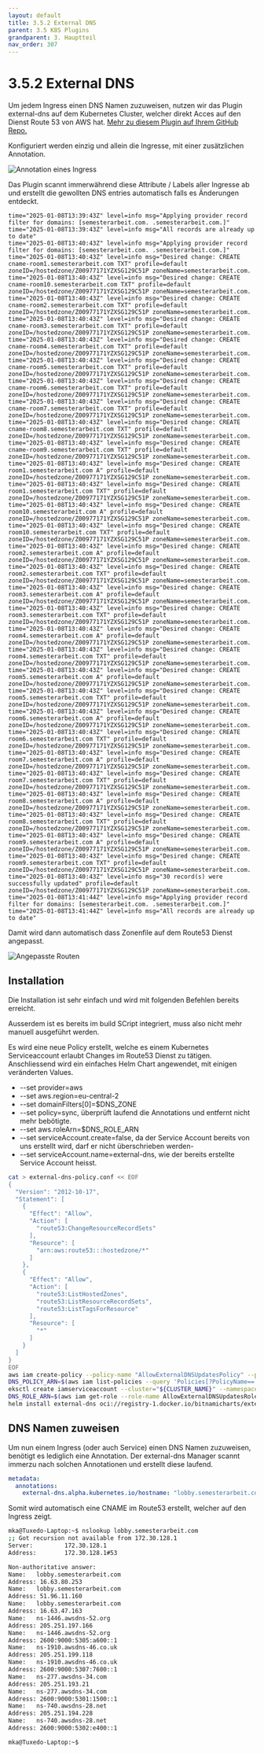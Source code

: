 ```yaml
---
layout: default
title: 3.5.2 External DNS
parent: 3.5 K8S Plugins
grandparent: 3. Hauptteil
nav_order: 307
---
```


# 3.5.2 External DNS

Um jedem Ingress einen DNS Namen zuzuweisen, nutzen wir das Plugin external-dns auf dem Kubernetes Cluster, welcher direkt Acces auf den Dienst Route 53 von AWS hat. [Mehr zu diesem Plugin auf Ihrem GitHub Repo.](https://github.com/kubernetes-sigs/external-dns)

Konfiguriert werden einzig und allein die Ingresse, mit einer zusätzlichen Annotation.

![Annotation eines Ingress](../ressources/images/external-dns/annotation.PNG)

Das Plugin scannt immerwährend diese Attribute / Labels aller Ingresse ab und erstellt die gewollten DNS entries automatisch falls es Änderungen entdeckt.

```log
time="2025-01-08T13:39:43Z" level=info msg="Applying provider record filter for domains: [semesterarbeit.com. .semesterarbeit.com.]"
time="2025-01-08T13:39:43Z" level=info msg="All records are already up to date"
time="2025-01-08T13:40:43Z" level=info msg="Applying provider record filter for domains: [semesterarbeit.com. .semesterarbeit.com.]"
time="2025-01-08T13:40:43Z" level=info msg="Desired change: CREATE cname-room1.semesterarbeit.com TXT" profile=default zoneID=/hostedzone/Z00977171YZXSG129C51P zoneName=semesterarbeit.com.
time="2025-01-08T13:40:43Z" level=info msg="Desired change: CREATE cname-room10.semesterarbeit.com TXT" profile=default zoneID=/hostedzone/Z00977171YZXSG129C51P zoneName=semesterarbeit.com.
time="2025-01-08T13:40:43Z" level=info msg="Desired change: CREATE cname-room2.semesterarbeit.com TXT" profile=default zoneID=/hostedzone/Z00977171YZXSG129C51P zoneName=semesterarbeit.com.
time="2025-01-08T13:40:43Z" level=info msg="Desired change: CREATE cname-room3.semesterarbeit.com TXT" profile=default zoneID=/hostedzone/Z00977171YZXSG129C51P zoneName=semesterarbeit.com.
time="2025-01-08T13:40:43Z" level=info msg="Desired change: CREATE cname-room4.semesterarbeit.com TXT" profile=default zoneID=/hostedzone/Z00977171YZXSG129C51P zoneName=semesterarbeit.com.
time="2025-01-08T13:40:43Z" level=info msg="Desired change: CREATE cname-room5.semesterarbeit.com TXT" profile=default zoneID=/hostedzone/Z00977171YZXSG129C51P zoneName=semesterarbeit.com.
time="2025-01-08T13:40:43Z" level=info msg="Desired change: CREATE cname-room6.semesterarbeit.com TXT" profile=default zoneID=/hostedzone/Z00977171YZXSG129C51P zoneName=semesterarbeit.com.
time="2025-01-08T13:40:43Z" level=info msg="Desired change: CREATE cname-room7.semesterarbeit.com TXT" profile=default zoneID=/hostedzone/Z00977171YZXSG129C51P zoneName=semesterarbeit.com.
time="2025-01-08T13:40:43Z" level=info msg="Desired change: CREATE cname-room8.semesterarbeit.com TXT" profile=default zoneID=/hostedzone/Z00977171YZXSG129C51P zoneName=semesterarbeit.com.
time="2025-01-08T13:40:43Z" level=info msg="Desired change: CREATE cname-room9.semesterarbeit.com TXT" profile=default zoneID=/hostedzone/Z00977171YZXSG129C51P zoneName=semesterarbeit.com.
time="2025-01-08T13:40:43Z" level=info msg="Desired change: CREATE room1.semesterarbeit.com A" profile=default zoneID=/hostedzone/Z00977171YZXSG129C51P zoneName=semesterarbeit.com.
time="2025-01-08T13:40:43Z" level=info msg="Desired change: CREATE room1.semesterarbeit.com TXT" profile=default zoneID=/hostedzone/Z00977171YZXSG129C51P zoneName=semesterarbeit.com.
time="2025-01-08T13:40:43Z" level=info msg="Desired change: CREATE room10.semesterarbeit.com A" profile=default zoneID=/hostedzone/Z00977171YZXSG129C51P zoneName=semesterarbeit.com.
time="2025-01-08T13:40:43Z" level=info msg="Desired change: CREATE room10.semesterarbeit.com TXT" profile=default zoneID=/hostedzone/Z00977171YZXSG129C51P zoneName=semesterarbeit.com.
time="2025-01-08T13:40:43Z" level=info msg="Desired change: CREATE room2.semesterarbeit.com A" profile=default zoneID=/hostedzone/Z00977171YZXSG129C51P zoneName=semesterarbeit.com.
time="2025-01-08T13:40:43Z" level=info msg="Desired change: CREATE room2.semesterarbeit.com TXT" profile=default zoneID=/hostedzone/Z00977171YZXSG129C51P zoneName=semesterarbeit.com.
time="2025-01-08T13:40:43Z" level=info msg="Desired change: CREATE room3.semesterarbeit.com A" profile=default zoneID=/hostedzone/Z00977171YZXSG129C51P zoneName=semesterarbeit.com.
time="2025-01-08T13:40:43Z" level=info msg="Desired change: CREATE room3.semesterarbeit.com TXT" profile=default zoneID=/hostedzone/Z00977171YZXSG129C51P zoneName=semesterarbeit.com.
time="2025-01-08T13:40:43Z" level=info msg="Desired change: CREATE room4.semesterarbeit.com A" profile=default zoneID=/hostedzone/Z00977171YZXSG129C51P zoneName=semesterarbeit.com.
time="2025-01-08T13:40:43Z" level=info msg="Desired change: CREATE room4.semesterarbeit.com TXT" profile=default zoneID=/hostedzone/Z00977171YZXSG129C51P zoneName=semesterarbeit.com.
time="2025-01-08T13:40:43Z" level=info msg="Desired change: CREATE room5.semesterarbeit.com A" profile=default zoneID=/hostedzone/Z00977171YZXSG129C51P zoneName=semesterarbeit.com.
time="2025-01-08T13:40:43Z" level=info msg="Desired change: CREATE room5.semesterarbeit.com TXT" profile=default zoneID=/hostedzone/Z00977171YZXSG129C51P zoneName=semesterarbeit.com.
time="2025-01-08T13:40:43Z" level=info msg="Desired change: CREATE room6.semesterarbeit.com A" profile=default zoneID=/hostedzone/Z00977171YZXSG129C51P zoneName=semesterarbeit.com.
time="2025-01-08T13:40:43Z" level=info msg="Desired change: CREATE room6.semesterarbeit.com TXT" profile=default zoneID=/hostedzone/Z00977171YZXSG129C51P zoneName=semesterarbeit.com.
time="2025-01-08T13:40:43Z" level=info msg="Desired change: CREATE room7.semesterarbeit.com A" profile=default zoneID=/hostedzone/Z00977171YZXSG129C51P zoneName=semesterarbeit.com.
time="2025-01-08T13:40:43Z" level=info msg="Desired change: CREATE room7.semesterarbeit.com TXT" profile=default zoneID=/hostedzone/Z00977171YZXSG129C51P zoneName=semesterarbeit.com.
time="2025-01-08T13:40:43Z" level=info msg="Desired change: CREATE room8.semesterarbeit.com A" profile=default zoneID=/hostedzone/Z00977171YZXSG129C51P zoneName=semesterarbeit.com.
time="2025-01-08T13:40:43Z" level=info msg="Desired change: CREATE room8.semesterarbeit.com TXT" profile=default zoneID=/hostedzone/Z00977171YZXSG129C51P zoneName=semesterarbeit.com.
time="2025-01-08T13:40:43Z" level=info msg="Desired change: CREATE room9.semesterarbeit.com A" profile=default zoneID=/hostedzone/Z00977171YZXSG129C51P zoneName=semesterarbeit.com.
time="2025-01-08T13:40:43Z" level=info msg="Desired change: CREATE room9.semesterarbeit.com TXT" profile=default zoneID=/hostedzone/Z00977171YZXSG129C51P zoneName=semesterarbeit.com.
time="2025-01-08T13:40:43Z" level=info msg="30 record(s) were successfully updated" profile=default zoneID=/hostedzone/Z00977171YZXSG129C51P zoneName=semesterarbeit.com.
time="2025-01-08T13:41:44Z" level=info msg="Applying provider record filter for domains: [semesterarbeit.com. .semesterarbeit.com.]"
time="2025-01-08T13:41:44Z" level=info msg="All records are already up to date"
```

Damit wird dann automatisch dass Zonenfile auf dem Route53 Dienst angepasst.

![Angepasste Routen](../ressources/images/external-dns/dns-entries.PNG)

## Installation

Die Installation ist sehr einfach und wird mit folgenden Befehlen bereits erreicht.

Ausserdem ist es bereits im build SCript integriert, muss also nicht mehr manuell ausgeführt werden.

Es wird eine neue Policy erstellt, welche es einem Kubernetes Serviceaccount erlaubt Changes im Route53 Dienst zu tätigen.
Anschliessend wird ein einfaches Helm Chart angewendet, mit einigen veränderten Values.

* --set provider=aws
* --set aws.region=eu-central-2
* --set domainFilters[0]=$DNS_ZONE
* --set policy=sync, überprüft laufend die Annotations und entfernt nicht mehr bebötigte.
* --set aws.roleArn=$DNS_ROLE_ARN
* --set serviceAccount.create=false, da der Service Account bereits von uns erstellt wird, darf er nicht überschrieben werden-
* --set serviceAccount.name=external-dns, wie der bereits erstellte Service Account heisst.

```bash
cat > external-dns-policy.conf << EOF
{
  "Version": "2012-10-17",
  "Statement": [
    {
      "Effect": "Allow",
      "Action": [
        "route53:ChangeResourceRecordSets"
      ],
      "Resource": [
        "arn:aws:route53:::hostedzone/*"
      ]
    },
    {
      "Effect": "Allow",
      "Action": [
        "route53:ListHostedZones",
        "route53:ListResourceRecordSets",
        "route53:ListTagsForResource"
      ],
      "Resource": [
        "*"
      ]
    }
  ]
}
EOF
aws iam create-policy --policy-name "AllowExternalDNSUpdatesPolicy" --policy-document file://external-dns-policy.conf --no-cli-pager
DNS_POLICY_ARN=$(aws iam list-policies --query 'Policies[?PolicyName==`AllowExternalDNSUpdatesPolicy`].Arn' --output text)
eksctl create iamserviceaccount --cluster="${CLUSTER_NAME}" --namespace=default --name=external-dns --role-name=AllowExternalDNSUpdatesRole --attach-policy-arn=$DNS_POLICY_ARN --approve --override-existing-serviceaccounts
DNS_ROLE_ARN=$(aws iam get-role --role-name AllowExternalDNSUpdatesRole --query 'Role.[Arn]' --output text)
helm install external-dns oci://registry-1.docker.io/bitnamicharts/external-dns --set provider=aws --set aws.region=eu-central-2 --set domainFilters[0]=$DNS_ZONE --set policy=sync --set aws.roleArn=$DNS_ROLE_ARN --set serviceAccount.create=false --set serviceAccount.name=external-dns
```

## DNS Namen zuweisen

Um nun einem Ingress (oder auch Service) einen DNS Namen zuzuweisen, benötigt es lediglich eine Annotation. Der external-dns Manager scannt immerzu nach solchen Annotationen und erstellt diese laufend.

```yaml
metadata:
  annotations:
    external-dns.alpha.kubernetes.io/hostname: "lobby.semesterarbeit.com"
```

Somit wird automatisch eine CNAME im Route53 erstellt, welcher auf den Ingress zeigt.

```bash
mka@Tuxedo-Laptop:~$ nslookup lobby.semesterarbeit.com
;; Got recursion not available from 172.30.128.1
Server:         172.30.128.1
Address:        172.30.128.1#53

Non-authoritative answer:
Name:   lobby.semesterarbeit.com
Address: 16.63.80.253
Name:   lobby.semesterarbeit.com
Address: 51.96.11.160
Name:   lobby.semesterarbeit.com
Address: 16.63.47.163
Name:   ns-1446.awsdns-52.org
Address: 205.251.197.166
Name:   ns-1446.awsdns-52.org
Address: 2600:9000:5305:a600::1
Name:   ns-1910.awsdns-46.co.uk
Address: 205.251.199.118
Name:   ns-1910.awsdns-46.co.uk
Address: 2600:9000:5307:7600::1
Name:   ns-277.awsdns-34.com
Address: 205.251.193.21
Name:   ns-277.awsdns-34.com
Address: 2600:9000:5301:1500::1
Name:   ns-740.awsdns-28.net
Address: 205.251.194.228
Name:   ns-740.awsdns-28.net
Address: 2600:9000:5302:e400::1

mka@Tuxedo-Laptop:~$
```
